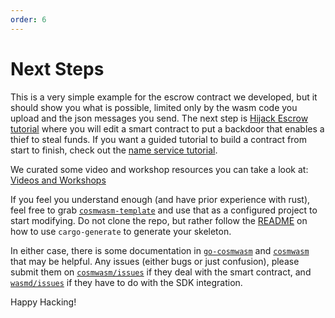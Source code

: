 ```yaml
---
order: 6
---
```


# Next Steps

This is a very simple example for the escrow contract we developed, but it should show you what is
possible, limited only by the wasm code you upload and the json messages you send. The next step is
[Hijack Escrow tutorial](../learn/hijack-escrow/intro.md) where you will edit a smart contract to
put a backdoor that enables a thief to steal funds. If you want a guided tutorial to build a
contract from start to finish, check out the [name service
tutorial](../learn/name-service/intro).

We curated some video and workshop resources you can take a look at: [Videos and Workshops](../learn/videos-workshops)

If you feel you understand enough (and have prior experience with rust), feel free to grab
[`cosmwasm-template`](https://github.com/CosmWasm/cosmwasm-template) and use that as a configured
project to start modifying. Do not clone the repo, but rather follow the
[README](https://github.com/CosmWasm/cosmwasm-template/blob/master/README.md) on how to use
`cargo-generate` to generate your skeleton.

In either case, there is some documentation in
[`go-cosmwasm`](https://github.com/CosmWasm/go-cosmwasm/blob/master/spec/Index.md) and
[`cosmwasm`](https://github.com/CosmWasm/cosmwasm/blob/master/README.md) that may be helpful. Any
issues (either bugs or just confusion), please submit them on
[`cosmwasm/issues`](https://github.com/CosmWasm/cosmwasm/issues) if they deal with the smart
contract, and [`wasmd/issues`](https://github.com/CosmWasm/wasmd/issues) if they have to do with the
SDK integration.

Happy Hacking!
